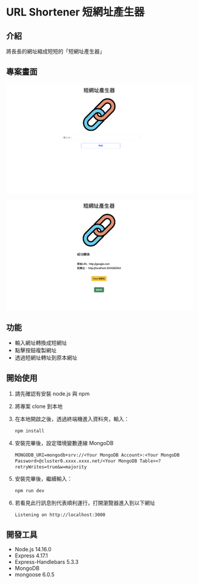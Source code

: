 # URL Shortener 短網址產生器

## 介紹

將長長的網址縮成短短的「短網址產生器」

## 專案畫面

![image](https://github.com/HuangYanHuei/Url_Shortener/blob/main/public/img/1.png?raw=true)

![image](https://github.com/HuangYanHuei/Url_Shortener/blob/main/public/img/2.png?raw=true)

## 功能

- 輸入網址轉換成短網址
- 點擊按鈕複製網址
- 透過短網址轉址到原本網址

## 開始使用

1. 請先確認有安裝 node.js 與 npm
2. 將專案 clone 到本地
3. 在本地開啟之後，透過終端機進入資料夾，輸入：

   ```bash
   npm install
   ```

4. 安裝完畢後，設定環境變數連線 MongoDB

    ```
    MONGODB_URI=mongodb+srv://<Your MongoDB Account>:<Your MongoDB Password>@cluster0.xxxx.xxxx.net/<Your MongoDB Table><?retryWrites=true&w=majority
    ```

5. 安裝完畢後，繼續輸入：

   ```bash
   npm run dev
   ```

6. 若看見此行訊息則代表順利運行，打開瀏覽器進入到以下網址

   ```bash
   Listening on http://localhost:3000
   ```

## 開發工具

- Node.js 14.16.0
- Express 4.17.1
- Express-Handlebars 5.3.3
- MongoDB
- mongoose 6.0.5